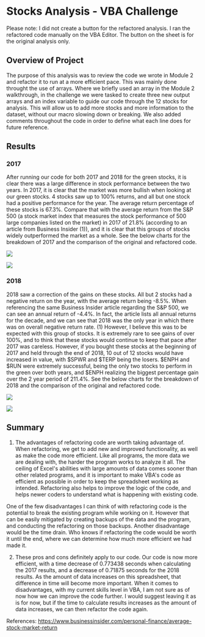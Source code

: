 # Stocks Analysis - VBA Challenge
Please note: I did not create a button for the refactored analysis. I ran the refactored code manually on the VBA Editor. The button on the sheet is for the original analysis only. 

## Overview of Project
The purpose of this analysis was to review the code we wrote in Module 2 and refactor it to run at a more efficient pace. This was mainly done throught the use of arrays. Where we briefly used an array in the Module 2 walkthrough, in the challenge we were tasked to create three new output arrays and an index variable to guide our code through the 12 stocks for analysis. This will allow us to add more stocks and more information to the dataset, without our macro slowing down or breaking. We also added comments throughout the code in order to define what each line does for future reference. 
  


 ## Results   

### 2017 
    
After running our code for both 2017 and 2018 for the green stocks, it is clear there was a large difference in stock performance between the two years. In 2017, it is clear that the market was more bullish when looking at our green stocks. 4 stocks saw up to 100% returns, and all but one stock had a positive performance for the year. The average return percentage of these stocks is 67.3%. Compare that with the average return from the S&P 500 (a stock market index that measures the stock performance of 500 large companies listed on the market) in 2017 of 21.8% (according to an article from Business Insider (1)), and it is clear that this groups of stocks widely outperformed the market as a whole. See the below charts for the breakdown of 2017 and the comparison of the original and refactored code. 

![](stocks-analysis/Resources/2017moduleresults.png)

![](stocks-analysis/Resources/2017refactoredresults.png)


### 2018 
2018 saw a correction of the gains on these stocks. All but 2 stocks had a negative return on the year, with the average return being -8.5%. When referencing the same Business Insider article regarding the S&P 500, we can see an annual return of -4.4%. In fact, the article lists all annual returns for the decade, and we can see that 2018 was the only year in which there was on overall negative return rate. (1) However, I believe this was to be expected with this group of stocks. It is extremely rare to see gains of over 100%, and to think that these stocks would continue to keep that pace after 2017 was careless. However, if you bought these stocks at the beginning of 2017 and held through the end of 2018, 10 out of 12 stocks would have increased in value, with $SPWR and $TERP being the losers. $ENPH and $RUN were extremely successful, being the only two stocks to perform in the green over both years, and $ENPH realizing the biggest percentage gain over the 2 year period of 211.4%. See the below charts for the breakdown of 2018 and the comparison of the original and refactored code. 

![](stocks-analysis/Resources/2018moduleresults.png)

![](stocks-analysis/Resources/2018refactoredresults.png)


   
## Summary

1.  The advantages of refactoring code are worth taking advantage of. When refactoring, we get to add new and improved functionality, as well as make the code more efficient. Like all programs, the more data we are dealing with, the harder the program works to analyze it all. The ceiling of Excel's abilities with large amounts of data comes sooner than other related programs, and it is important to make VBA's code as efficient as possible in order to keep the spreadsheet working as intended. Refactoring also helps to improve the logic of the code, and helps newer coders to understand what is happening with existing code. 
    
One of the few disadvantages I can think of with refactoring code is the potential to break the existing program while working on it. However that can be easily mitigated by creating backups of the data and the program, and conducting the refactoring on those backups. Another disadvantage would be the time drain. Who knows if refactoring the code would be worth it until the end, where we can determine how much more efficient we had made it. 


2. These pros and cons definitely apply to our code. Our code is now more efficient, with a time decrease of 0.773438 seconds when calculating the 2017 results, and a decrease of 0.71875 seconds for the 2018 results. As the amount of data increases on this spreadsheet, that difference in time will become more important. When it comes to disadvantages, with my current skills level in VBA, I am not sure as of now how we can improve the code further. I would suggest leaving it as is for now, but if the time to calculate results increases as the amount of data increases, we can then refactor the code again. 


References: https://www.businessinsider.com/personal-finance/average-stock-market-return
